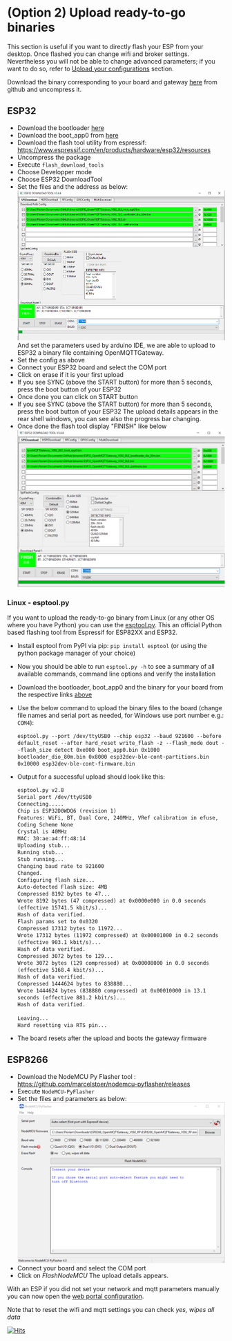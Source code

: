 # (Option 2) Upload ready-to-go binaries
This section is useful if you want to directly flash your ESP from your desktop. Once flashed you can change  wifi and broker settings.
Nevertheless you will not be able to change advanced parameters; if you want to do so, refer to [Upload your configurations](builds.md) section.

Download the binary corresponding to your board and gateway [here](https://github.com/1technophile/OpenMQTTGateway/releases) from github and uncompress it.

## ESP32
* Download the bootloader [here](https://github.com/espressif/arduino-esp32/raw/master/tools/sdk/esp32/bin/bootloader_dio_80m.bin)
* Download the boot_app0 from [here](https://github.com/espressif/arduino-esp32/raw/master/tools/partitions/boot_app0.bin)
* Download the flash tool utility from espressif:
https://www.espressif.com/en/products/hardware/esp32/resources
* Uncompress the package
* Execute `flash_download_tools`
* Choose Developper mode
* Choose ESP32 DownloadTool
* Set the files and the address as below:
![Flash download tool](../img/OpenMQTTgateway_ESP32_binary_flash.png)
And set the parameters used by arduino IDE, we are able to upload to ESP32 a binary file containing OpenMQTTGateway.
* Set the config as above
* Connect your ESP32 board and select the COM port 
* Click on erase if it is your first upload
* If you see SYNC (above the START button) for more than 5 seconds, press the boot button of your ESP32
* Once done you can click on START button
* If you see SYNC (above the START button) for more than 5 seconds, press the boot button of your ESP32
The upload details appears in the rear shell windows, you can see also the progress bar changing.
* Once done the flash tool display "FINISH" like below
![Flash download tool 2](../img/OpenMQTTgateway_ESP32_binary_flash2.png)

### Linux - esptool.py
If you want to upload the ready-to-go binary from Linux (or any other OS where you have Python) you can use the [esptool.py](https://github.com/espressif/esptool). This an official Python based flashing tool from Espressif for ESP82XX and ESP32.
* Install esptool from PyPI via pip: `pip install esptool` (or using the python package manager of your choice)
* Now you should be able to run `esptool.py -h` to see a summary of all available commands, command line options and verify the installation
* Download the bootloader, boot_app0 and the binary for your board from the respective links [above](#esp32)
* Use the below command to upload the binary files to the board (change file names and serial port as needed, for Windows use port number e.g.: `COM4`):

      esptool.py --port /dev/ttyUSB0 --chip esp32 --baud 921600 --before default_reset --after hard_reset write_flash -z --flash_mode dout --flash_size detect 0xe000 boot_app0.bin 0x1000 bootloader_dio_80m.bin 0x8000 esp32dev-ble-cont-partitions.bin 0x10000 esp32dev-ble-cont-firmware.bin
* Output for a successful upload should look like this:

      esptool.py v2.8
      Serial port /dev/ttyUSB0
      Connecting.....
      Chip is ESP32D0WDQ6 (revision 1)
      Features: WiFi, BT, Dual Core, 240MHz, VRef calibration in efuse, Coding Scheme None
      Crystal is 40MHz
      MAC: 30:ae:a4:ff:48:14
      Uploading stub...
      Running stub...
      Stub running...
      Changing baud rate to 921600
      Changed.
      Configuring flash size...
      Auto-detected Flash size: 4MB
      Compressed 8192 bytes to 47...
      Wrote 8192 bytes (47 compressed) at 0x0000e000 in 0.0 seconds (effective 15741.5 kbit/s)...
      Hash of data verified.
      Flash params set to 0x0320
      Compressed 17312 bytes to 11972...
      Wrote 17312 bytes (11972 compressed) at 0x00001000 in 0.2 seconds (effective 903.1 kbit/s)...
      Hash of data verified.
      Compressed 3072 bytes to 129...
      Wrote 3072 bytes (129 compressed) at 0x00008000 in 0.0 seconds (effective 5168.4 kbit/s)...
      Hash of data verified.
      Compressed 1444624 bytes to 838880...
      Wrote 1444624 bytes (838880 compressed) at 0x00010000 in 13.1 seconds (effective 881.2 kbit/s)...
      Hash of data verified.
      
      Leaving...
      Hard resetting via RTS pin...
* The board resets after the upload and boots the gateway firmware

## ESP8266
* Download the NodeMCU Py Flasher tool :
https://github.com/marcelstoer/nodemcu-pyflasher/releases
* Execute `NodeMCU-PyFlasher`
* Set the files and parameters as below:
![](../img/OpenMQTTgateway_NodeMCU_PyFlasher.png)
* Connect your board and select the COM port 
* Click on *FlashNodeMCU*
The upload details appears.

With an ESP if you did not set your network and mqtt parameters manually you can now open the [web portal configuration](portal.md).

Note that to reset the wifi and mqtt settings you can check *yes, wipes all data*

[![Hits](https://hits.seeyoufarm.com/api/count/incr/badge.svg?url=https%3A%2F%2Fdocs.openmqttgateway.com%2Fupload%2Fbinaries.html&count_bg=%2379C83D&title_bg=%23555555&icon=&icon_color=%23E7E7E7&title=hits&edge_flat=false)](https://hits.seeyoufarm.com)
